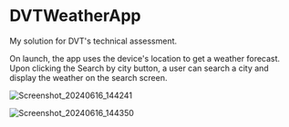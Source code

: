 # DVTWeatherApp

My solution for DVT's technical assessment.

On launch, the app uses the device's location to get a weather forecast. Upon clicking the Search by city button, a user can search a city and display the weather on the search screen. 

![Screenshot_20240616_144241](https://github.com/MandisiKuse/DVTWeatherApp/assets/46341028/d113a538-c838-4144-bc7b-22f9cf0ff016)


![Screenshot_20240616_144350](https://github.com/MandisiKuse/DVTWeatherApp/assets/46341028/b611fff2-b3d3-4425-bd75-91f97d1b10eb)
